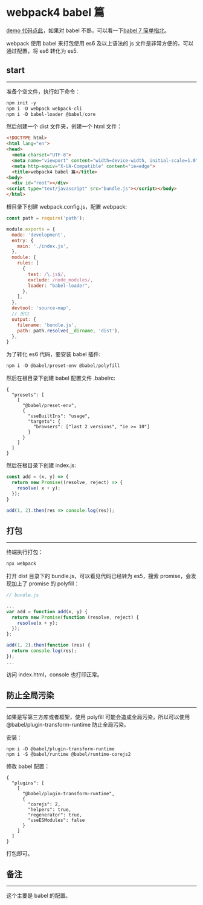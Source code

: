 # webpack4 babel 篇

[demo 代码点此](<https://github.com/imguolao/webpack4-demo>)，如果对 babel 不熟，可以看一下[babel 7 简单指北](<https://github.com/imguolao/webpack4-demo/blob/master/babel7/babel_7.md>)。

webpack 使用 babel 来打包使用 es6 及以上语法的 js 文件是非常方便的，可以通过配置，将 es6 转化为 es5.

## start

---

准备个空文件，执行如下命令：

```powershell
npm init -y
npm i -D webpack webpack-cli
npm i -D babel-loader @babel/core
```

然后创建一个 dist 文件夹，创建一个 html 文件：

```html
<!DOCTYPE html>
<html lang="en">
<head>
  <meta charset="UTF-8">
  <meta name="viewport" content="width=device-width, initial-scale=1.0">
  <meta http-equiv="X-UA-Compatible" content="ie=edge">
  <title>webpack4 babel 篇</title>
<body>
  <div id="root"></div>
<script type="text/javascript" src="bundle.js"></script></body>
</html>
```

根目录下创建 webpack.config.js，配置 webpack:

```js
const path = require('path');

module.exports = {
  mode: 'development',
  entry: {
    main: './index.js',
  },
  module: {
    rules: [
      { 
        test: /\.js$/, 
        exclude: /node_modules/, 
        loader: "babel-loader",
      },
    ],
  },
  devtool: 'source-map',
  // 出口
  output: {
    filename: 'bundle.js',
    path: path.resolve(__dirname, 'dist'),
  },
}
```

为了转化 es6 代码，要安装 babel 插件:

```powershell
npm i -D @babel/preset-env @babel/polyfill
```

然后在根目录下创建 babel 配置文件 .babelrc:

```
{
  "presets": [
    [
      "@babel/preset-env",
      {
        "useBuiltIns": "usage",
        "targets": {
          "browsers": ["last 2 versions", "ie >= 10"]
        }
      }
    ]
  ]
}
```

然后在根目录下创建 index.js:

```js
const add = (x, y) => {
  return new Promise((resolve, reject) => {
    resolve( x + y);
  });
}

add(1, 2).then(res => console.log(res));
```

## 打包

---

终端执行打包：

```powershell
npx webpack
```

打开 dist 目录下的 bundle.js，可以看见代码已经转为 es5，搜索 promise，会发现加上了 promise 的 polyfill：

```js
// bundle.js

...
var add = function add(x, y) {
  return new Promise(function (resolve, reject) {
    resolve(x + y);
  });
};

add(1, 2).then(function (res) {
  return console.log(res);
});
...
```

访问 index.html，console 也打印正常。

##  防止全局污染

---

如果是写第三方库或者框架，使用 polyfill 可能会造成全局污染，所以可以使用 @babel/plugin-transform-runtime 防止全局污染。

安装：

```pow
npm i -D @babel/plugin-transform-runtime
npm i -S @babel/runtime @babel/runtime-corejs2
```

修改 babel 配置：

```
{
  "plugins": [
    [
      "@babel/plugin-transform-runtime",
      {
        "corejs": 2,
        "helpers": true,
        "regenerator": true,
        "useESModules": false
      }
    ]
  ]
}
```

打包即可。

## 备注

---

这个主要是 babel 的配置。

